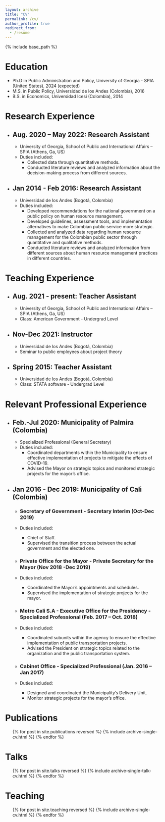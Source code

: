 ```yaml
---
layout: archive
title: "CV"
permalink: /cv/
author_profile: true
redirect_from:
  - /resume
---
```


{% include base_path %}

Education
======
* Ph.D in Public Administration and Policy, University of Georgia - SPIA (United States), 2024 (expected)
* M.S. in Public Policy, Universidad de los Andes (Colombia), 2016
* B.S. in Economics, Universidad Icesi (Colombia), 2014

Research Experience
======
* ## Aug. 2020 – May 2022: Research Assistant
  * University of Georgia, School of Public and International Affairs – SPIA (Athens, Ga, US)
  * Duties included:
    * Collected data through quantitative methods.
    * Conducted literature reviews and analyzed information about the decision-making process from different sources.

* ## Jan 2014 - Feb 2016: Research Assistant
  * Universidad de los Andes (Bogotá, Colombia)
  * Duties included:
    * Developed recommendations for the national government on a public policy on human resource management.
    * Developed guidelines, assessment tools, and implementation alternatives to make Colombian public service more strategic.
    * Collected and analyzed data regarding human resource management for the Colombian public sector through quantitative and qualitative methods.
    * Conducted literature reviews and analyzed information from different sources about human resource management practices in different countries.

Teaching Experience
======
* ## Aug. 2021 - present: Teacher Assistant
  * University of Georgia, School of Public and International Affairs – SPIA (Athens, Ga, US)
  * Class: American Government - Undergrad Level

* ## Nov-Dec 2021: Instructor
  * Universidad de los Andes (Bogotá, Colombia)
  * Seminar to public employees about project theory

* ## Spring 2015: Teacher Assistant
  * Universidad de los Andes (Bogotá, Colombia)
  * Class: STATA software - Undergrad Level
    

Relevant Professional Experience 
======
* ## Feb.-Jul 2020: Municipality of Palmira (Colombia)
  * Specialized Professional (General Secretary)
  * Duties included:
    * Coordinated departments within the Municipality to ensure effective implementation of projects to mitigate the effects of COVID-19.
    * Advised the Mayor on strategic topics and monitored strategic projects for the mayor’s office.     

* ## Jan 2016 - Dec 2019: Municipality of Cali (Colombia)
  * ### Secretary of Government - Secretary Interim  (Oct-Dec 2019)
  * Duties included:
    * Chief of Staff.
    * Supervised the transition process between the actual government and the elected one.
   
  * ### Private Office for the Mayor - Private Secretary for the Mayor (Nov 2018 -Dec 2019)
  * Duties included:
    * Coordinated the Mayor’s appointments and schedules.
    * Supervised the implementation of strategic projects for the mayor.
    
  * ### Metro Cali S.A - Executive Office for the Presidency - Specialized Professional 	(Feb. 2017 – Oct. 2018)
  * Duties included:
    * Coordinated subunits within the agency to ensure the effective implementation of public transportation projects.
    * Advised the President on strategic topics related to the organization and the public transportation system.

  * ### Cabinet Office - Specialized Professional (Jan. 2016 – Jan 2017)
  * Duties included:
    * Designed and coordinated the Municipality’s Delivery Unit.
    * Monitor strategic projects for the mayor’s office.

Publications
======
  <ul>{% for post in site.publications reversed %}
    {% include archive-single-cv.html %}
  {% endfor %}</ul>
  
Talks
======
  <ul>{% for post in site.talks reversed %}
    {% include archive-single-talk-cv.html  %}
  {% endfor %}</ul>
  
Teaching
======
  <ul>{% for post in site.teaching reversed %}
    {% include archive-single-cv.html %}
  {% endfor %}</ul>
  
